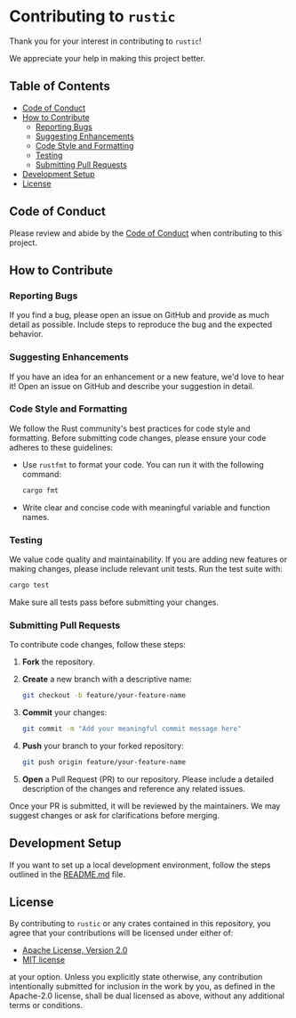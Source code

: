 # Contributing to `rustic`

Thank you for your interest in contributing to `rustic`!

We appreciate your help in making this project better.

## Table of Contents

- [Code of Conduct](#code-of-conduct)
- [How to Contribute](#how-to-contribute)
  - [Reporting Bugs](#reporting-bugs)
  - [Suggesting Enhancements](#suggesting-enhancements)
  - [Code Style and Formatting](#code-style-and-formatting)
  - [Testing](#testing)
  - [Submitting Pull Requests](#submitting-pull-requests)
- [Development Setup](#development-setup)
- [License](#license)

## Code of Conduct

Please review and abide by the [Code of Conduct](CODE_OF_CONDUCT.md) when contributing to this project.

## How to Contribute

### Reporting Bugs

If you find a bug, please open an issue on GitHub and provide as much detail as possible. Include steps to reproduce the bug and the expected behavior.

### Suggesting Enhancements

If you have an idea for an enhancement or a new feature, we'd love to hear it! Open an issue on GitHub and describe your suggestion in detail.

### Code Style and Formatting

We follow the Rust community's best practices for code style and formatting. Before submitting code changes, please ensure your code adheres to these guidelines:

- Use `rustfmt` to format your code. You can run it with the following command:

  ```bash
  cargo fmt
  ```

- Write clear and concise code with meaningful variable and function names.

### Testing

We value code quality and maintainability. If you are adding new features or making changes, please include relevant unit tests. Run the test suite with:

```bash
cargo test
```

Make sure all tests pass before submitting your changes.

### Submitting Pull Requests

To contribute code changes, follow these steps:

1. **Fork** the repository.

2. **Create** a new branch with a descriptive name:

   ```bash
   git checkout -b feature/your-feature-name
   ```

3. **Commit** your changes:

   ```bash
   git commit -m "Add your meaningful commit message here"
   ```

4. **Push** your branch to your forked repository:

   ```bash
   git push origin feature/your-feature-name
   ```

5. **Open** a Pull Request (PR) to our repository. Please include a detailed description of the changes and reference any related issues.

Once your PR is submitted, it will be reviewed by the maintainers. We may suggest changes or ask for clarifications before merging.

## Development Setup

If you want to set up a local development environment, follow the steps outlined in the [README.md](README.md) file.

## License

By contributing to `rustic` or any crates contained in this repository, you agree that your contributions will be licensed under either of:

- [Apache License, Version 2.0](./LICENSE-APACHE)
- [MIT license](./LICENSE-MIT)

at your option. Unless you explicitly state otherwise, any contribution intentionally submitted
for inclusion in the work by you, as defined in the Apache-2.0 license, shall be
dual licensed as above, without any additional terms or conditions.
